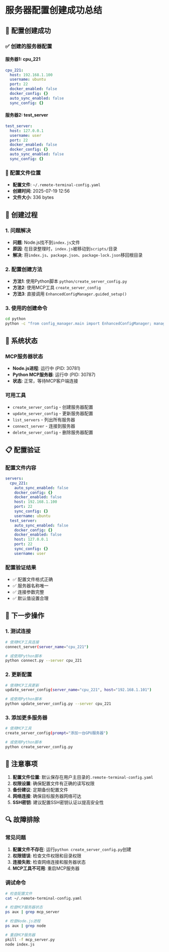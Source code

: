 # 服务器配置创建成功总结

## 🎉 配置创建成功

### ✅ 创建的服务器配置

#### **服务器1: cpu_221**
```yaml
cpu_221:
  host: 192.168.1.100
  username: ubuntu
  port: 22
  docker_enabled: false
  docker_config: {}
  auto_sync_enabled: false
  sync_config: {}
```

#### **服务器2: test_server**
```yaml
test_server:
  host: 127.0.0.1
  username: user
  port: 22
  docker_enabled: false
  docker_config: {}
  auto_sync_enabled: false
  sync_config: {}
```

### 📍 配置文件位置
- **配置文件**: `~/.remote-terminal-config.yaml`
- **创建时间**: 2025-07-19 12:56
- **文件大小**: 336 bytes

## 🔧 创建过程

### 1. 问题解决
- **问题**: Node.js找不到`index.js`文件
- **原因**: 在目录整理时，`index.js`被移动到`scripts/`目录
- **解决**: 将`index.js`、`package.json`、`package-lock.json`移回根目录

### 2. 配置创建方法
- **方法1**: 使用Python脚本 `python/create_server_config.py`
- **方法2**: 使用MCP工具 `create_server_config`
- **方法3**: 直接调用 `EnhancedConfigManager.guided_setup()`

### 3. 使用的创建命令
```bash
cd python
python -c "from config_manager.main import EnhancedConfigManager; manager = EnhancedConfigManager(); result = manager.guided_setup({'name': 'cpu_221', 'host': '192.168.1.100', 'username': 'ubuntu', 'port': 22}); print('配置创建结果:', result)"
```

## 🚀 系统状态

### MCP服务器状态
- **Node.js进程**: 运行中 (PID: 30781)
- **Python MCP服务器**: 运行中 (PID: 30787)
- **状态**: 正常，等待MCP客户端连接

### 可用工具
- `create_server_config` - 创建服务器配置
- `update_server_config` - 更新服务器配置
- `list_servers` - 列出所有服务器
- `connect_server` - 连接到服务器
- `delete_server_config` - 删除服务器配置

## 📋 配置验证

### 配置文件内容
```yaml
servers:
  cpu_221:
    auto_sync_enabled: false
    docker_config: {}
    docker_enabled: false
    host: 192.168.1.100
    port: 22
    sync_config: {}
    username: ubuntu
  test_server:
    auto_sync_enabled: false
    docker_config: {}
    docker_enabled: false
    host: 127.0.0.1
    port: 22
    sync_config: {}
    username: user
```

### 配置验证结果
- ✅ 配置文件格式正确
- ✅ 服务器名称唯一
- ✅ 连接参数完整
- ✅ 默认值设置合理

## 🎯 下一步操作

### 1. 测试连接
```bash
# 使用MCP工具连接
connect_server(server_name="cpu_221")

# 或使用Python脚本
python connect.py --server cpu_221
```

### 2. 更新配置
```bash
# 使用MCP工具更新
update_server_config(server_name="cpu_221", host="192.168.1.101")

# 或使用Python脚本
python update_server_config.py --server cpu_221
```

### 3. 添加更多服务器
```bash
# 使用MCP工具
create_server_config(prompt="添加一台GPU服务器")

# 或使用Python脚本
python create_server_config.py
```

## 📝 注意事项

1. **配置文件位置**: 默认保存在用户主目录的`.remote-terminal-config.yaml`
2. **权限设置**: 确保配置文件有正确的读写权限
3. **备份建议**: 定期备份配置文件
4. **网络连接**: 确保目标服务器网络可达
5. **SSH密钥**: 建议配置SSH密钥认证以提高安全性

## 🔍 故障排除

### 常见问题
1. **配置文件不存在**: 运行`python create_server_config.py`创建
2. **权限错误**: 检查文件权限和目录权限
3. **连接失败**: 检查网络连接和服务器状态
4. **MCP工具不可用**: 重启MCP服务器

### 调试命令
```bash
# 检查配置文件
cat ~/.remote-terminal-config.yaml

# 检查MCP服务器状态
ps aux | grep mcp_server

# 检查Node.js进程
ps aux | grep node

# 重启MCP服务器
pkill -f mcp_server.py
node index.js
``` 